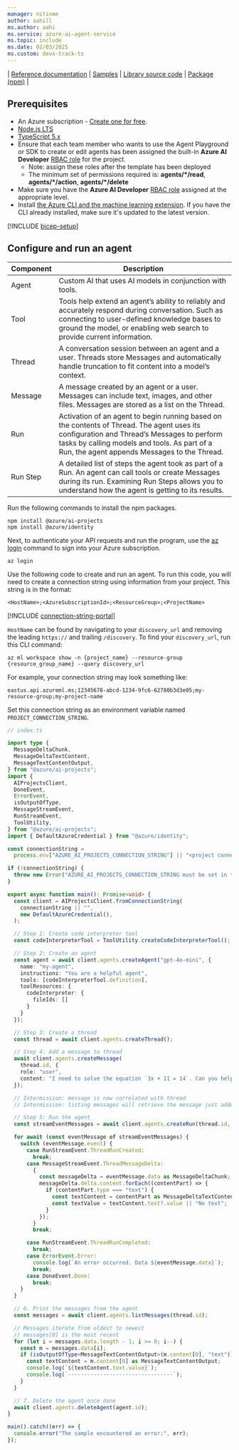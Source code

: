 ```yaml
---
manager: nitinme
author: aahill
ms.author: aahi
ms.service: azure-ai-agent-service
ms.topic: include
ms.date: 02/03/2025
ms.custom: devx-track-ts
---
```



| [Reference documentation](/javascript/api/overview/azure/ai-projects-readme) | [Samples](https://github.com/Azure/azure-sdk-for-js/blob/main/sdk/ai/ai-projects/README.md) | [Library source code](https://github.com/Azure/azure-sdk-for-js/tree/main/sdk/ai/ai-projects) | [Package (npm)](https://www.npmjs.com/package/@azure/ai-projects) |

## Prerequisites

* An Azure subscription - [Create one for free](https://azure.microsoft.com/free/cognitive-services).
* [Node.js LTS](https://nodejs.org/)
* [TypeScript 5.x](https://www.typescriptlang.org/)
* Ensure that each team member who wants to use the Agent Playground or SDK to create or edit agents has been assigned the built-in **Azure AI Developer** [RBAC role](../../../ai-foundry/concepts/rbac-ai-foundry.md) for the project.
    * Note: assign these roles after the template has been deployed
    * The minimum set of permissions required is: **agents/*/read**, **agents/*/action**, **agents/*/delete** 
* Make sure you have the **Azure AI Developer** [RBAC role](../../../ai-foundry/concepts/rbac-ai-foundry.md) assigned at the appropriate level.
* Install [the Azure CLI and the machine learning extension](/azure/machine-learning/how-to-configure-cli). If you have the CLI already installed, make sure it's updated to the latest version.

[!INCLUDE [bicep-setup](bicep-setup.md)]

## Configure and run an agent

| Component | Description                                                                                                                                                                                                                               |
| --------- | ----------------------------------------------------------------------------------------------------------------------------------------------------------------------------------------------------------------------------------------- |
| Agent     | Custom AI that uses AI models in conjunction with tools.                                                                                                                                                                                  |
| Tool      | Tools help extend an agent’s ability to reliably and accurately respond during conversation. Such as connecting to user-defined knowledge bases to ground the model, or enabling web search to provide current information.               |
| Thread    | A conversation session between an agent and a user. Threads store Messages and automatically handle truncation to fit content into a model’s context.                                                                                     |
| Message   | A message created by an agent or a user. Messages can include text, images, and other files. Messages are stored as a list on the Thread.                                                                                                 |
| Run       | Activation of an agent to begin running based on the contents of Thread. The agent uses its configuration and Thread’s Messages to perform tasks by calling models and tools. As part of a Run, the agent appends Messages to the Thread. |
| Run Step  | A detailed list of steps the agent took as part of a Run. An agent can call tools or create Messages during its run. Examining Run Steps allows you to understand how the agent is getting to its results.                                |

Run the following commands to install the npm packages.

```console
npm install @azure/ai-projects
npm install @azure/identity
```

Next, to authenticate your API requests and run the program, use the [az login](/cli/azure/authenticate-azure-cli-interactively) command to sign into your Azure subscription.

```azurecli
az login
```

Use the following code to create and run an agent. To run this code, you will need to create a connection string using information from your project. This string is in the format:

`<HostName>;<AzureSubscriptionId>;<ResourceGroup>;<ProjectName>`

[!INCLUDE [connection-string-portal](connection-string-portal.md)]

`HostName` can be found by navigating to your `discovery_url` and removing the leading `https://` and trailing `/discovery`. To find your `discovery_url`, run this CLI command:

```azurecli
az ml workspace show -n {project_name} --resource-group {resource_group_name} --query discovery_url
```

For example, your connection string may look something like:

`eastus.api.azureml.ms;12345678-abcd-1234-9fc6-62780b3d3e05;my-resource-group;my-project-name`

Set this connection string as an environment variable named `PROJECT_CONNECTION_STRING`.

```typescript
// index.ts

import type {
  MessageDeltaChunk,
  MessageDeltaTextContent,
  MessageTextContentOutput,
} from "@azure/ai-projects";
import {
  AIProjectsClient,
  DoneEvent,
  ErrorEvent,
  isOutputOfType,
  MessageStreamEvent,
  RunStreamEvent,
  ToolUtility,
} from "@azure/ai-projects";
import { DefaultAzureCredential } from "@azure/identity";

const connectionString =
  process.env["AZURE_AI_PROJECTS_CONNECTION_STRING"] || "<project connection string>";

if (!connectionString) {
  throw new Error("AZURE_AI_PROJECTS_CONNECTION_STRING must be set in the environment variables");
}

export async function main(): Promise<void> {
  const client = AIProjectsClient.fromConnectionString(
    connectionString || "",
    new DefaultAzureCredential(),
  );

  // Step 1: Create code interpreter tool
  const codeInterpreterTool = ToolUtility.createCodeInterpreterTool();

  // Step 2: Create an agent
  const agent = await client.agents.createAgent("gpt-4o-mini", {
    name: "my-agent",
    instructions: "You are a helpful agent",
    tools: [codeInterpreterTool.definition],
    toolResources: {
      codeInterpreter: {
        fileIds: []
      }
    }
  });

  // Step 3: Create a thread
  const thread = await client.agents.createThread();

  // Step 4: Add a message to thread
  await client.agents.createMessage(
    thread.id, {
    role: "user",
    content: "I need to solve the equation `3x + 11 = 14`. Can you help me?",
  });

  // Intermission: message is now correlated with thread
  // Intermission: listing messages will retrieve the message just added

  // Step 5: Run the agent
  const streamEventMessages = await client.agents.createRun(thread.id, agent.id).stream();

  for await (const eventMessage of streamEventMessages) {
    switch (eventMessage.event) {
      case RunStreamEvent.ThreadRunCreated:
        break;
      case MessageStreamEvent.ThreadMessageDelta:
        {
          const messageDelta = eventMessage.data as MessageDeltaChunk;
          messageDelta.delta.content.forEach((contentPart) => {
            if (contentPart.type === "text") {
              const textContent = contentPart as MessageDeltaTextContent;
              const textValue = textContent.text?.value || "No text";
            }
          });
        }
        break;

      case RunStreamEvent.ThreadRunCompleted:
        break;
      case ErrorEvent.Error:
        console.log(`An error occurred. Data ${eventMessage.data}`);
        break;
      case DoneEvent.Done:
        break;
    }
  }

  // 6. Print the messages from the agent
  const messages = await client.agents.listMessages(thread.id);

  // Messages iterate from oldest to newest
  // messages[0] is the most recent
  for (let i = messages.data.length - 1; i >= 0; i--) {
    const m = messages.data[i];
    if (isOutputOfType<MessageTextContentOutput>(m.content[0], "text")) {
      const textContent = m.content[0] as MessageTextContentOutput;
      console.log(`${textContent.text.value}`);
      console.log(`---------------------------------`);
    }
  }

  // 7. Delete the agent once done
  await client.agents.deleteAgent(agent.id);
}

main().catch((err) => {
  console.error("The sample encountered an error:", err);
});
```

